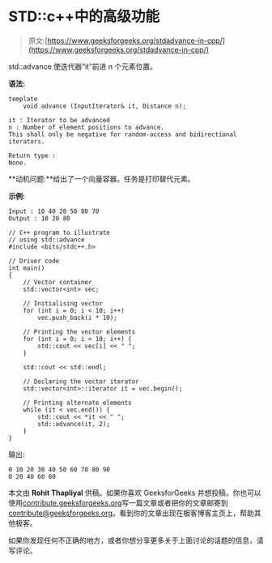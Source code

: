 # STD::c++中的高级功能

> 原文:[https://www.geeksforgeeks.org/stdadvance-in-cpp/](https://www.geeksforgeeks.org/stdadvance-in-cpp/)

std::advance 使迭代器“it”前进 n 个元素位置。

**语法:**

```
template 
    void advance (InputIterator& it, Distance n);

it : Iterator to be advanced
n : Number of element positions to advance.
This shall only be negative for random-access and bidirectional iterators.

Return type :
None.

```

**动机问题:**给出了一个向量容器。任务是打印替代元素。

**示例:**

```
Input : 10 40 20 50 80 70
Output : 10 20 80

```

```
// C++ program to illustrate
// using std::advance
#include <bits/stdc++.h>

// Driver code
int main()
{
    // Vector container
    std::vector<int> vec;

    // Initialising vector
    for (int i = 0; i < 10; i++)
        vec.push_back(i * 10);

    // Printing the vector elements
    for (int i = 0; i < 10; i++) {
        std::cout << vec[i] << " ";
    }

    std::cout << std::endl;

    // Declaring the vector iterator
    std::vector<int>::iterator it = vec.begin();

    // Printing alternate elements
    while (it < vec.end()) {
        std::cout << *it << " ";
        std::advance(it, 2);
    }
}
```

输出:

```
0 10 20 30 40 50 60 70 80 90 
0 20 40 60 80

```

本文由 **Rohit Thapliyal** 供稿。如果你喜欢 GeeksforGeeks 并想投稿，你也可以使用[contribute.geeksforgeeks.org](http://www.contribute.geeksforgeeks.org)写一篇文章或者把你的文章邮寄到 contribute@geeksforgeeks.org。看到你的文章出现在极客博客主页上，帮助其他极客。

如果你发现任何不正确的地方，或者你想分享更多关于上面讨论的话题的信息，请写评论。